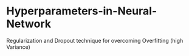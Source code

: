 # Hyperparameters-in-Neural-Network
Regularization and Dropout technique for overcoming Overfitting (high Variance)
